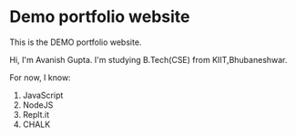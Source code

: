 # Demo portfolio website

This is the DEMO portfolio website.

Hi, I'm Avanish Gupta.
I'm studying B.Tech(CSE) from KIIT,Bhubaneshwar.

For now, I know:

1. JavaScript
2. NodeJS
3. Replt.it
4. CHALK
